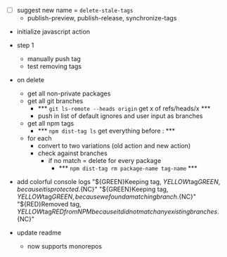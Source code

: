 - [ ] suggest new name = `delete-stale-tags`
  - publish-preview, publish-release, synchronize-tags

- initialize javascript action
- step 1
  - manually push tag
  - test removing tags
- on delete
  - get all non-private packages
  - get all git branches
    - *** `git ls-remote --heads origin` get x of refs/heads/x ***
    - push in list of default ignores and user input as branches
  - get all npm tags
    - *** `npm dist-tag ls` get everything before : ***
  - for each
    - convert to two variations (old action and new action)
    - check against branches
      - if no match = delete for every package
        - *** `npm dist-tag rm package-name tag-name` ***

- add colorful console logs
  "${GREEN}Keeping tag, ${YELLOW}$tag${GREEN}, because it is protected.${NC}"
  "${GREEN}Keeping tag, ${YELLOW}$tag${GREEN}, because we found a matching branch.${NC}"
  "${RED}Removed tag, ${YELLOW}$tag${RED} from NPM because it did not match any existing branches.${NC}"
- update readme
  - now supports monorepos
